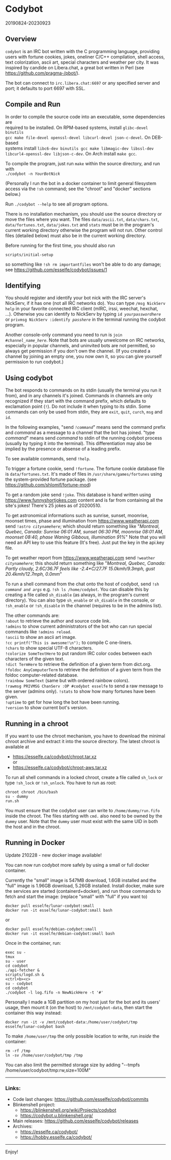 # Codybot

20190824-20230923

## Overview

`codybot` is an IRC bot written with the C programming language, providing users
with fortune cookies, jokes, oneliner C/C++ compilation, shell access, text colorization,
ascii art, special characters and weather per city. It was inspired by candide on
Libera.chat, a great bot written in Perl (see https://github.com/pragma-/pbot/).

The bot can connect to `irc.libera.chat:6697` or any specified server and port;
it defaults to port 6697 with SSL.

## Compile and Run

In order to compile the source code into an executable, some dependencies are  
required to be installed. On RPM-based systems, install `glibc-devel binutils`  
`gcc make file-devel openssl-devel libcurl-devel json-c-devel`. On DEB-based  
systems install `libc6-dev binutils gcc make libmagic-dev libssl-dev`  
`libcurl4-openssl-dev libjson-c-dev`. On Arch install `make gcc`.  

To compile the program, just run `make` within the source directory, and run with  
`./codybot -n `_`YourBotNick`_

(Personally I run the bot in a docker container to limit general filesystem access
via the `!sh` command; see the "chroot" and "docker" sections below.)

Run `./codybot --help` to see all program options.

There is no installation mechanism, you should use the source directory or move
the files where you want. The files `data/ascii.txt`, `data/chars.txt`, `data/fortunes.txt`,
`data/jokes.txt` and `stats` must be in the program's current working directory
otherwise the program will not run. Other control files (detailed below) must
also be in the current working directory.

Before running for the first time, you should also run  

    scripts/initial-setup

so something like `!sh rm importantfiles` won't be able to do any damage;
see https://github.com/esselfe/codybot/issues/1

## Identifying

You should register and identify your bot nick with the IRC server's NickServ,
if it has one (not all IRC networks do). You can type `/msg NickServ help` in
your favorite connected IRC client (mIRC, irssi, weechat, hexchat, ...).
Otherwise you can identify to NickServ by typing `id `_`yourpasswordhere`_ or
`privmsg NickServ :identify `_`passhere`_ in the terminal running the codybot program.

Another console-only command you need to run is `join `_`#channel_name_here`_.
Note that bots are usually unwelcome on IRC networks, especially in popular channels,
and uninvited bots are not permitted, so always get permission if you don't own
the channel. (If you created a channel by joining an empty one, you now own it,
so you can give yourself permission to run codybot.)

## Using codybot

The bot responds to commands on its stdin (usually the terminal you run it from),
and in any channels it's joined. Commands in channels are only recognized if they
start with the command prefix, which defaults to exclamation point (`!`).
Do not include it when typing to its stdin. Some commands can only be used from stdin,
they are `exit`, `quit`, `curch`, `msg` and `id`.

In the following examples, "send _`!command`_" means send the command prefix and
_command_ as a message to a channel that the bot has joined. "type _command_" means
send _command_ to stdin of the running codybot process (usually by typing it into the terminal).
This differentiation may also be implied by the presence or absense of a leading prefix.

To see available commands, send `!help`.

To trigger a fortune cookie, send `!fortune`. The fortune cookie database file is `data/fortunes.txt`.
It's made of files in `/usr/share/games/fortunes` using the system-provided fortune package.
(see https://github.com/shlomif/fortune-mod)

To get a random joke send `!joke`. This database is hand written using https://www.funnyshortjokes.com
content and is far from containing all the site's jokes! There's 25 jokes as of 20200510.

To get astronomical informations such as sunrise, sunset, moonrise, moonset times, phase 
and illumination from https://www.weatherapi.com send `!astro `_`citynamehere`_;
which should return something like 
"_Montreal, Quebec, Canada: Sunrise 06:01 AM, sunset 06:30 PM, moonrise 08:01 AM, moonset 08:40, phase Waning Gibbous, illumination 91%_"
Note that you will need an API key to use this feature (It's free).
Just put the key in the api.key file.

To get weather report from https://www.weatherapi.com send `!weather `_`citynamehere`_;
this should return something like 
"_Montreal, Quebec, Canada: Partly cloudy, 2.6*C/36.7*F feels like -2.4*C/27.7F 15.0kmh/9.3mph, gust 20.4kmh/12.7mph, 0.0mm_"

To run a shell command from the chat onto the host of codybot, send `!sh `_`command and args`_
e.g. `!sh ls /home/codybot`. You can disable this by creating a file called `sh_disable`
(as always, in the program's current directory). You can also type `sh_enable` or `sh_disable`
in the console, or `!sh_enable` or `!sh_disable` in the channel (requires to be in the admins list).  

The other commands are:  
`!about` to retrieve the author and source code link.  
`!admins` to show current administrators of the bot who can run special commands like `!admins reload`.  
`!ascii` to show an ascii art image.  
`!cc printf("This is awesome!\n");` to compile C one-liners.  
`!chars` to show special UTF-8 characters.  
`!colorize SomeTextHere` to put random IRC color codes between each characters of the given text.  
`!dict TermHere` to retrieve the definition of a given term from dict.org.  
`!foldoc AnyComputerTerm` to retrieve the definition of a given term from the foldoc computer-related database.  
`!rainbow SomeText` (same but with ordered rainbow colors).  
`!rawmsg PRIVMSG ChanServ :OP #codybot esselfe` to send a raw message to the server (admins only).
`!stats` to show how many fortunes have been given.  
`!uptime` to get for how long the bot have been running.  
`!version` to show current bot's version.  

## Running in a chroot

If you want to use the chroot mechanism, you have to download the minimal chroot archive
and extract it into the source directory. The latest chroot is available at  

* https://esselfe.ca/codybot/chroot.tar.xz  
or  
* https://esselfe.ca/codybot/chroot-aws.tar.xz  

To run all shell commands in a locked chroot, create a file called `sh_lock` or
type `!sh_lock` or `!sh_unlock`. You have to run as root:  

    chroot chroot /bin/bash  
    su - dummy  
    run.sh  

You must ensure that the codybot user can write to
`/home/dummy/run.fifo` inside the chroot. The files starting with
`cmd.` also need to be owned by the `dummy` user.
Note that the `dummy` user must exist with the same UID in both the host
and in the chroot.

## Running in Docker

Update 210228 - new docker image available!

You can now run codybot more safely by using a small or full docker container.

Currently the "small" image is 547MB download, 1.6GB installed and
the "full" image is 1.96GB download, 5.26GB installed.
Install docker, make sure the services are started (containerd+docker),
and run those commands to fetch and start the image:
(replace "small" with "full" if you want to)

    docker pull esselfe/lunar-codybot:small
    docker run -it esselfe/lunar-codybot:small bash

or

    docker pull esselfe/debian-codybot:small
    docker run -it esselfe/debian-codybot:small bash

Once in the container, run:

	exec su -
	tmux
	su - user
	cd codybot
	./api-fetcher &
	scripts/logd.sh &
	<ctrl+b><c>
	su - codybot
	cd codybot
    ./codybot -l log.fifo -n NewNickHere -t '#'

Personally I made a 1GB partition on my host just for the bot and
its users' usage, then mount it (on the host) to `/mnt/codybot-data`,
then start the container this way instead:

    docker run -it -v /mnt/codybot-data:/home/user/codybot/tmp esselfe/lunar-codybot bash

To make `/home/user/tmp` the only possible location to write, run _inside_ the container:

    rm -rf /tmp
    ln -sv /home/user/codybot/tmp /tmp

You can also limit the permitted storage size by adding "--tmpfs /home/user/codybot/tmp:rw,size=100M"  

----

### Links:  
- Code last changes: https://github.com/esselfe/codybot/commits
- Blinkenshell project:  
  - https://blinkenshell.org/wiki/Projects/codybot  
  - https://codybot.u.blinkenshell.org/  
- Main releases: https://github.com/esselfe/codybot/releases  
- Archives:
  - https://esselfe.ca/codybot/  
  - https://hobby.esselfe.ca/codybot/  

----

Enjoy!
